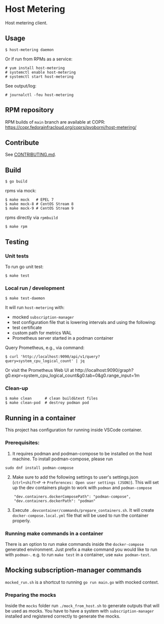 # Host Metering

Host metering client.

## Usage

```
$ host-metering daemon
```

Or if run from RPMs as a service:

```
# yum install host-metering
# systemctl enable host-metering
# systemctl start host-metering
```

See output/log:

```
# journalctl -feu host-metering
```

## RPM repository

RPM builds of `main` branch are available at COPR:  https://copr.fedorainfracloud.org/coprs/pvoborni/host-metering/

## Contribute

See [CONTRIBUTING.md](CONTRIBUTING.md).

## Build

```
$ go build
```

rpms via mock:

```
$ make mock   # EPEL 7
$ make mock-8 # CentOS Stream 8
$ make mock-9 # CentOS Stream 9
```

rpms directly via `rpmbuild`

```
$ make rpm
```

## Testing

### Unit tests

To run go unit test:
```
$ make test
```

### Local run / development

```
$ make test-daemon
```

It will run `host-metering` with:
* mocked `subscription-manager`
* test configuration file that is lowering intervals and using the following:
* test certificate
* custom path for metrics WAL
* Prometheus server started in a podman container

Query Prometheus, e.g., via command:

```
$ curl 'http://localhost:9090/api/v1/query?query=system_cpu_logical_count' | jq
```

Or visit the Prometheus Web UI at http://localhost:9090/graph?g0.expr=system_cpu_logical_count&g0.tab=0&g0.range_input=1m

### Clean-up

```
$ make clean      # clean build&test files
$ make clean-pod  # destroy podman pod
```

## Running in a container
This project has configuration for running inside VSCode container.
### Prerequisites:
1. It requires podman and podman-compose to be installed on the host machine.
To install podman-compose, please run
```
sudo dnf install podman-compose
```
2. Make sure to add the following settings to user's settings.json (`ctrl+shift+P` -> `Preferences: Open user settings (JSON)`). This will set up the dev containers plugin to work with `podman` and `podman-compose`
```
    "dev.containers.dockerComposePath": "podman-compose",
    "dev.containers.dockerPath": "podman"
```
3. Execute `.devcontainer/commands/prepare_containers.sh`. It will create `docker-compose.local.yml` file that will be used to run the container properly.

### Running make commands in a container
There is an option to run make commands inside the `docker-compose` generated environment. Just prefix a make command you would like to run with `podman-`. e.g. to run `make test` in a container, use `make podman-test`.

## Mocking subscription-manager commands
`mocked_run.sh` is a shortcut to running `go run main.go` with  mocked context.

### Preparing the mocks
Inside the `mocks` folder run `./mock_from_host.sh` to generate outputs that will be used as mocks.
You have to have a system with `subscription-manager` installed and registered correctly to generate the mocks.

